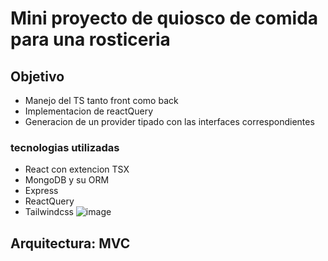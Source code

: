 # Mini proyecto de quiosco de comida para una rosticeria
## Objetivo 
- Manejo del TS tanto front como back
- Implementacion de reactQuery
- Generacion de un provider tipado con las interfaces correspondientes
### tecnologias utilizadas
- React con extencion TSX
- MongoDB y su ORM
- Express 
- ReactQuery
- Tailwindcss
![image](https://github.com/DerianMolinaLopez/pollosQuiosco/assets/132833054/7e97e9f0-1891-40c0-a855-de4f57644766)

## Arquitectura: MVC

